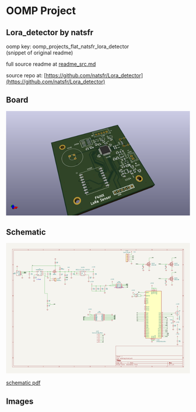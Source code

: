 # OOMP Project  
## Lora_detector  by natsfr  
  
oomp key: oomp_projects_flat_natsfr_lora_detector  
(snippet of original readme)  
  
  
  full source readme at [readme_src.md](readme_src.md)  
  
source repo at: [https://github.com/natsfr/Lora_detector](https://github.com/natsfr/Lora_detector)  
## Board  
  
[![working_3d.png](working_3d_600.png)](working_3d.png)  
## Schematic  
  
[![working_schematic.png](working_schematic_600.png)](working_schematic.png)  
  
[schematic pdf](working_schematic.pdf)  
## Images  
